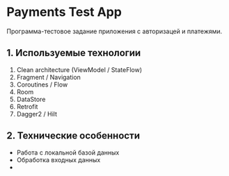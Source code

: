 # Payments Test App

Программа-тестовое задание приложения с авторизацей и платежями.

## 1. Используемые технологии

1. Clean architecture (ViewModel / StateFlow)
2. Fragment / Navigation
3. Coroutines / Flow
4. Room
5. DataStore
6. Retrofit
7. Dagger2 / Hilt

## 2. Технические особенности

* Работа с локальной базой данных
* Обработка входных данных
*
